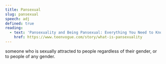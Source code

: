 ```yaml
---
title: Pansexual
slug: pansexual
speech: adj
defined: true
reading:
  - text: 'Pansexuality and Being Pansexual: Everything You Need to Know'
    href: https://www.teenvogue.com/story/what-is-pansexuality
---
```


someone who is sexually attracted to people regardless of their gender, or to people of any gender.
